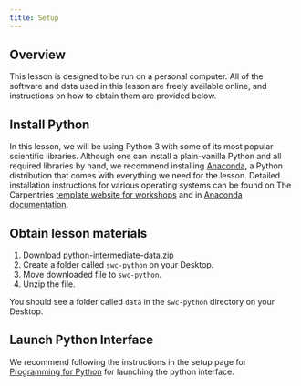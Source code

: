 ```yaml
---
title: Setup
---
```


## Overview

This lesson is designed to be run on a personal computer.
All of the software and data used in this lesson are freely available online,
and instructions on how to obtain them are provided below.

## Install Python

In this lesson, we will be using Python 3 with some of its most popular scientific libraries.
Although one can install a plain-vanilla Python and all required libraries by hand,
we recommend installing [Anaconda][anaconda-website],
a Python distribution that comes with everything we need for the lesson.
Detailed installation instructions for various operating systems can be found
on The Carpentries [template website for workshops][anaconda-instructions]
and in [Anaconda documentation][anaconda-install].

## Obtain lesson materials

1. Download [python-intermediate-data.zip](./data/python-intermediate-data.zip)
2. Create a folder called `swc-python` on your Desktop.
3. Move downloaded file to `swc-python`.
4. Unzip the file.

You should see a folder called `data` in the `swc-python` directory on your
Desktop.

## Launch Python Interface

We recommend following the instructions in the setup page for [Programming for Python][prog_python_course]
for launching the python interface.



[anaconda-website]: https://www.anaconda.com/
[anaconda-instructions]: https://carpentries.github.io/workshop-template/#python
[anaconda-install]: https://docs.anaconda.com/anaconda/install
[prog_python_course]: https://swcarpentry.github.io/python-novice-inflammation/setup.html



